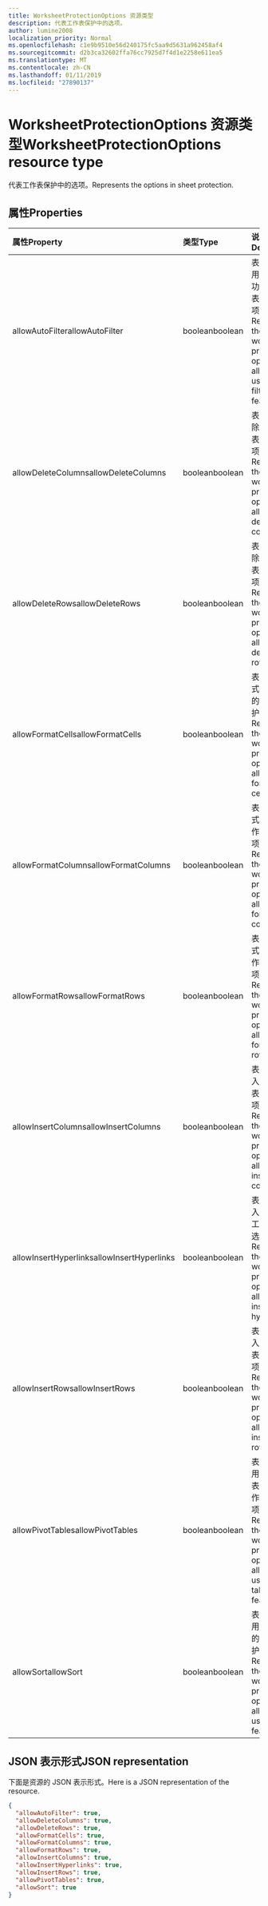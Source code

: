 ```yaml
---
title: WorksheetProtectionOptions 资源类型
description: 代表工作表保护中的选项。
author: lumine2008
localization_priority: Normal
ms.openlocfilehash: c1e9b9510e56d240175fc5aa9d5631a962458af4
ms.sourcegitcommit: d2b3ca32602ffa76cc7925d7f4d1e2258e611ea5
ms.translationtype: MT
ms.contentlocale: zh-CN
ms.lasthandoff: 01/11/2019
ms.locfileid: "27890137"
---
```

# <a name="worksheetprotectionoptions-resource-type"></a><span data-ttu-id="95d66-103">WorksheetProtectionOptions 资源类型</span><span class="sxs-lookup"><span data-stu-id="95d66-103">WorksheetProtectionOptions resource type</span></span>

<span data-ttu-id="95d66-104">代表工作表保护中的选项。</span><span class="sxs-lookup"><span data-stu-id="95d66-104">Represents the options in sheet protection.</span></span>

## <a name="properties"></a><span data-ttu-id="95d66-105">属性</span><span class="sxs-lookup"><span data-stu-id="95d66-105">Properties</span></span>
| <span data-ttu-id="95d66-106">属性</span><span class="sxs-lookup"><span data-stu-id="95d66-106">Property</span></span>     | <span data-ttu-id="95d66-107">类型</span><span class="sxs-lookup"><span data-stu-id="95d66-107">Type</span></span>   |<span data-ttu-id="95d66-108">说明</span><span class="sxs-lookup"><span data-stu-id="95d66-108">Description</span></span>|
|:---------------|:--------|:----------|
|<span data-ttu-id="95d66-109">allowAutoFilter</span><span class="sxs-lookup"><span data-stu-id="95d66-109">allowAutoFilter</span></span>|<span data-ttu-id="95d66-110">boolean</span><span class="sxs-lookup"><span data-stu-id="95d66-110">boolean</span></span>|<span data-ttu-id="95d66-111">表示允许使用自动筛选功能的工作表保护选项。</span><span class="sxs-lookup"><span data-stu-id="95d66-111">Represents the worksheet protection option of allowing using auto filter feature.</span></span>|
|<span data-ttu-id="95d66-112">allowDeleteColumns</span><span class="sxs-lookup"><span data-stu-id="95d66-112">allowDeleteColumns</span></span>|<span data-ttu-id="95d66-113">boolean</span><span class="sxs-lookup"><span data-stu-id="95d66-113">boolean</span></span>|<span data-ttu-id="95d66-114">表示允许删除列的工作表保护选项。</span><span class="sxs-lookup"><span data-stu-id="95d66-114">Represents the worksheet protection option of allowing deleting columns.</span></span>|
|<span data-ttu-id="95d66-115">allowDeleteRows</span><span class="sxs-lookup"><span data-stu-id="95d66-115">allowDeleteRows</span></span>|<span data-ttu-id="95d66-116">boolean</span><span class="sxs-lookup"><span data-stu-id="95d66-116">boolean</span></span>|<span data-ttu-id="95d66-117">表示允许删除行的工作表保护选项。</span><span class="sxs-lookup"><span data-stu-id="95d66-117">Represents the worksheet protection option of allowing deleting rows.</span></span>|
|<span data-ttu-id="95d66-118">allowFormatCells</span><span class="sxs-lookup"><span data-stu-id="95d66-118">allowFormatCells</span></span>|<span data-ttu-id="95d66-119">boolean</span><span class="sxs-lookup"><span data-stu-id="95d66-119">boolean</span></span>|<span data-ttu-id="95d66-120">表示允许格式化单元格的工作表保护选项。</span><span class="sxs-lookup"><span data-stu-id="95d66-120">Represents the worksheet protection option of allowing formatting cells.</span></span>|
|<span data-ttu-id="95d66-121">allowFormatColumns</span><span class="sxs-lookup"><span data-stu-id="95d66-121">allowFormatColumns</span></span>|<span data-ttu-id="95d66-122">boolean</span><span class="sxs-lookup"><span data-stu-id="95d66-122">boolean</span></span>|<span data-ttu-id="95d66-123">表示允许格式化列的工作表保护选项。</span><span class="sxs-lookup"><span data-stu-id="95d66-123">Represents the worksheet protection option of allowing formatting columns.</span></span>|
|<span data-ttu-id="95d66-124">allowFormatRows</span><span class="sxs-lookup"><span data-stu-id="95d66-124">allowFormatRows</span></span>|<span data-ttu-id="95d66-125">boolean</span><span class="sxs-lookup"><span data-stu-id="95d66-125">boolean</span></span>|<span data-ttu-id="95d66-126">表示允许格式化行的工作表保护选项。</span><span class="sxs-lookup"><span data-stu-id="95d66-126">Represents the worksheet protection option of allowing formatting rows.</span></span>|
|<span data-ttu-id="95d66-127">allowInsertColumns</span><span class="sxs-lookup"><span data-stu-id="95d66-127">allowInsertColumns</span></span>|<span data-ttu-id="95d66-128">boolean</span><span class="sxs-lookup"><span data-stu-id="95d66-128">boolean</span></span>|<span data-ttu-id="95d66-129">表示允许插入列的工作表保护选项。</span><span class="sxs-lookup"><span data-stu-id="95d66-129">Represents the worksheet protection option of allowing inserting columns.</span></span>|
|<span data-ttu-id="95d66-130">allowInsertHyperlinks</span><span class="sxs-lookup"><span data-stu-id="95d66-130">allowInsertHyperlinks</span></span>|<span data-ttu-id="95d66-131">boolean</span><span class="sxs-lookup"><span data-stu-id="95d66-131">boolean</span></span>|<span data-ttu-id="95d66-132">表示允许插入超链接的工作表保护选项。</span><span class="sxs-lookup"><span data-stu-id="95d66-132">Represents the worksheet protection option of allowing inserting hyperlinks.</span></span>|
|<span data-ttu-id="95d66-133">allowInsertRows</span><span class="sxs-lookup"><span data-stu-id="95d66-133">allowInsertRows</span></span>|<span data-ttu-id="95d66-134">boolean</span><span class="sxs-lookup"><span data-stu-id="95d66-134">boolean</span></span>|<span data-ttu-id="95d66-135">表示允许插入行的工作表保护选项。</span><span class="sxs-lookup"><span data-stu-id="95d66-135">Represents the worksheet protection option of allowing inserting rows.</span></span>|
|<span data-ttu-id="95d66-136">allowPivotTables</span><span class="sxs-lookup"><span data-stu-id="95d66-136">allowPivotTables</span></span>|<span data-ttu-id="95d66-137">boolean</span><span class="sxs-lookup"><span data-stu-id="95d66-137">boolean</span></span>|<span data-ttu-id="95d66-138">表示允许使用数据透视表功能的工作表保护选项。</span><span class="sxs-lookup"><span data-stu-id="95d66-138">Represents the worksheet protection option of allowing using pivot table feature.</span></span>|
|<span data-ttu-id="95d66-139">allowSort</span><span class="sxs-lookup"><span data-stu-id="95d66-139">allowSort</span></span>|<span data-ttu-id="95d66-140">boolean</span><span class="sxs-lookup"><span data-stu-id="95d66-140">boolean</span></span>|<span data-ttu-id="95d66-141">表示允许使用排序功能的工作表保护选项。</span><span class="sxs-lookup"><span data-stu-id="95d66-141">Represents the worksheet protection option of allowing using sort feature.</span></span>|

## <a name="json-representation"></a><span data-ttu-id="95d66-142">JSON 表示形式</span><span class="sxs-lookup"><span data-stu-id="95d66-142">JSON representation</span></span>

<span data-ttu-id="95d66-143">下面是资源的 JSON 表示形式。</span><span class="sxs-lookup"><span data-stu-id="95d66-143">Here is a JSON representation of the resource.</span></span>

<!-- {
  "blockType": "resource",
  "optionalProperties": [

  ],
  "@odata.type": "microsoft.graph.workbookWorksheetProtectionOptions"
}-->

```json
{
  "allowAutoFilter": true,
  "allowDeleteColumns": true,
  "allowDeleteRows": true,
  "allowFormatCells": true,
  "allowFormatColumns": true,
  "allowFormatRows": true,
  "allowInsertColumns": true,
  "allowInsertHyperlinks": true,
  "allowInsertRows": true,
  "allowPivotTables": true,
  "allowSort": true
}

```

<!-- uuid: 8fcb5dbc-d5aa-4681-8e31-b001d5168d79
2015-10-25 14:57:30 UTC -->
<!-- {
  "type": "#page.annotation",
  "description": "WorksheetProtectionOptions resource",
  "keywords": "",
  "section": "documentation",
  "tocPath": ""
}-->
